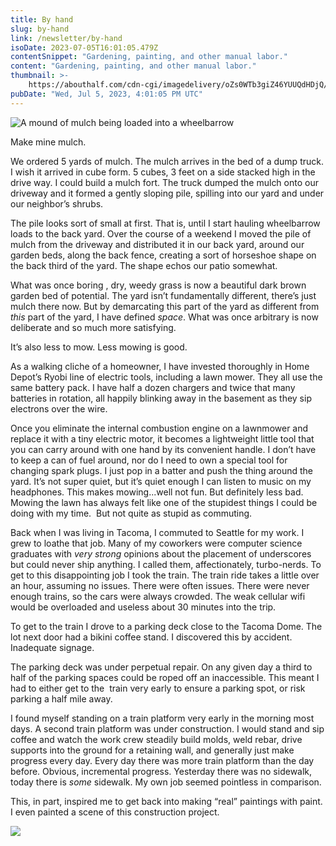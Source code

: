 ```yaml
---
title: By hand
slug: by-hand
link: /newsletter/by-hand
isoDate: 2023-07-05T16:01:05.479Z
contentSnippet: "Gardening, painting, and other manual labor."
content: "Gardening, painting, and other manual labor."
thumbnail: >-
    https://abouthalf.com/cdn-cgi/imagedelivery/oZs0WTb3giZ46YUUQdHDjQ/d4e590e6-750f-459f-5c38-2d1d31329100/width=1200,format=auto
pubDate: "Wed, Jul 5, 2023, 4:01:05 PM UTC"
---
```


![A mound of mulch being loaded into a wheelbarrow](https://abouthalf.com/cdn-cgi/imagedelivery/oZs0WTb3giZ46YUUQdHDjQ/fae22218-a62a-4981-845b-d5ddb1052c00/width=1200,format=auto "A mound of mulch being loaded into a wheelbarrow")

Make mine mulch.

We ordered 5 yards of mulch. The mulch arrives in the bed of a dump truck. I wish it arrived in cube form. 5 cubes, 3 feet on a side stacked high in the drive way. I could build a mulch fort. The truck dumped the mulch onto our driveway and it formed a gently sloping pile, spilling into our yard and under our neighbor’s shrubs.

The pile looks sort of small at first. That is, until I start hauling wheelbarrow loads to the back yard. Over the course of a weekend I moved the pile of mulch from the driveway and distributed it in our back yard, around our garden beds, along the back fence, creating a sort of horseshoe shape on the back third of the yard. The shape echos our patio somewhat.

What was once boring , dry, weedy grass is now a beautiful dark brown garden bed of potential. The yard isn’t fundamentally different, there’s just mulch there now. But by demarcating this part of the yard as different from _this_ part of the yard, I have defined _space_. What was once arbitrary is now deliberate and so much more satisfying.

It’s also less to mow. Less mowing is good.

As a walking cliche of a homeowner, I have invested thoroughly in Home Depot’s Ryobi line of electric tools, including a lawn mower. They all use the same battery pack. I have half a dozen chargers and twice that many batteries in rotation, all happily blinking away in the basement as they sip electrons over the wire.

Once you eliminate the internal combustion engine on a lawnmower and replace it with a tiny electric motor, it becomes a lightweight little tool that you can carry around with one hand by its convenient handle. I don’t have to keep a can of fuel around, nor do I need to own a special tool for changing spark plugs. I just pop in a batter and push the thing around the yard. It’s not super quiet, but it’s quiet enough I can listen to music on my headphones. This makes mowing...well not fun. But definitely less bad. Mowing the lawn has always felt like one of the stupidest things I could be doing with my time.  But not quite as stupid as commuting.

Back when I was living in Tacoma, I commuted to Seattle for my work. I grew to loathe that job. Many of my coworkers were computer science graduates with _very strong_ opinions about the placement of underscores but could never ship anything. I called them, affectionately, turbo-nerds. To get to this disappointing job I took the train. The train ride takes a little over an hour, assuming no issues. There were often issues. There were never enough trains, so the cars were always crowded. The weak cellular wifi would be overloaded and useless about 30 minutes into the trip.

To get to the train I drove to a parking deck close to the Tacoma Dome. The lot next door had a bikini coffee stand. I discovered this by accident. Inadequate signage.

The parking deck was under perpetual repair. On any given day a third to half of the parking spaces could be roped off an inaccessible. This meant I had to either get to the  train very early to ensure a parking spot, or risk parking a half mile away.

I found myself standing on a train platform very early in the morning most days. A second train platform was under construction. I would stand and sip coffee and watch the work crew steadily build molds, weld rebar, drive supports into the ground for a retaining wall, and generally just make progress every day. Every day there was more train platform than the day before. Obvious, incremental progress. Yesterday there was no sidewalk, today there is _some_ sidewalk. My own job seemed pointless in comparison.

This, in part, inspired me to get back into making “real” paintings with paint. I even painted a scene of this construction project.

![](https://abouthalf.com/cdn-cgi/imagedelivery/oZs0WTb3giZ46YUUQdHDjQ/866bbefc-e89d-487e-3944-fa6fc4f23300/width=1200,format=auto)
